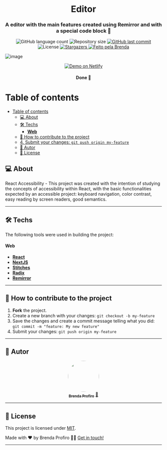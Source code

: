 <h1 align="center">
  Editor
</h1>

<h3 align="center">
  A editor with the main features created using Remirror and with a special code block 🚀
</h3>

<p align="center">
  <img alt="GitHub language count" src="https://img.shields.io/github/languages/count/bprofiro/editor?color=%2304D361">

  <img alt="Repository size" src="https://img.shields.io/github/repo-size/bprofiro/editor">

  <a href="https://github.com/bprofiro/editor/commits/master">
    <img alt="GitHub last commit" src="https://img.shields.io/github/last-commit/bprofiro/editor">
  </a>

   <img alt="License" src="https://img.shields.io/badge/license-MIT-brightgreen">
   <a href="https://github.com/bprofiro/editor/stargazers">
    <img alt="Stargazers" src="https://img.shields.io/github/stars/bprofiro/editor?style=social">
  </a>

  <a href="https://github.com/bprofiro/">
    <img alt="Feito pela Brenda" src="https://img.shields.io/badge/feito%20pela-Brenda-%237519C1">
  </a>
</p>

![image](https://user-images.githubusercontent.com/59852846/149960244-deb96951-9139-42c9-8d78-9a189fbb7815.png)

<p align="center">
  <a href="https://remirror-editor-demo.vercel.app/" target="_blank">
    <img alt="Demo on Netlify" src="https://res.cloudinary.com/lukemorales/image/upload/v1599785319/readme_logos/demo_on_netlify_umjmch.png">
  </a>
</p>

<h4 align="center">
	Done 🚀
</h4>

Table of contents
=================
<!--ts-->
- [Table of contents](#table-of-contents)
  - [💻 About](#-about)
  - [🛠 Techs](#-techs)
      - [**Web**](#web)
  - [💪 How to contribute to the project](#-how-to-contribute-to-the-project)
  - [4. Submit your changes: `git push origin my-feature`](#4-submit-your-changes-git-push-origin-my-feature)
  - [🦸 Autor](#-autor)
  - [📝 License](#-license)
<!--te-->

## 💻 About

React Accessibility - This project was created with the intention of studying the concepts of accessibility within React, with the basic functionalities expected by an accessible project: keyboard navigation, color contrast, easy reading by screen readers, good semantics.

---
## 🛠 Techs

The following tools were used in building the project:
#### **Web**

-   **[React](https://pt-br.reactjs.org/)**
-   **[NextJS](https://nextjs.org/docs/getting-started)**
-   **[Stitches](https://stitches.dev/)**
-   **[Radix](https://www.radix-ui.com/docs/primitives/overview/introduction)**
-   **[Remirror](https://remirror.io/docs/)**

---

## 💪 How to contribute to the project

1. **Fork** the project.
2. Create a new branch with your changes: `git checkout -b my-feature`
3. Save the changes and create a commit message telling what you did: `git commit -m "feature: My new feature"`
4. Submit your changes: `git push origin my-feature`
---

## 🦸 Autor
<p align="center">
  <a href="https://github.com/bprofiro">
  <img style="border-radius: 50%;" src="https://avatars2.githubusercontent.com/u/59852846?s=460&u=7eefe48768a2c3f95271868f85d8e61f9ffbebad&v=4" width="100px;" alt=""/>
  <br />
  <sub><b>Brenda Profiro</b></sub></a> <a href="https://blog-bprofiro.vercel.app/" title="Blog Pessoal">🚀</a>
  <br />
</p>

---

## 📝 License
This project is licensed under [MIT](./LICENSE).

Made with ❤️ by Brenda Profiro 👋🏽 [Get in touch!](https://www.linkedin.com/in/brenda-profiro/)

---
